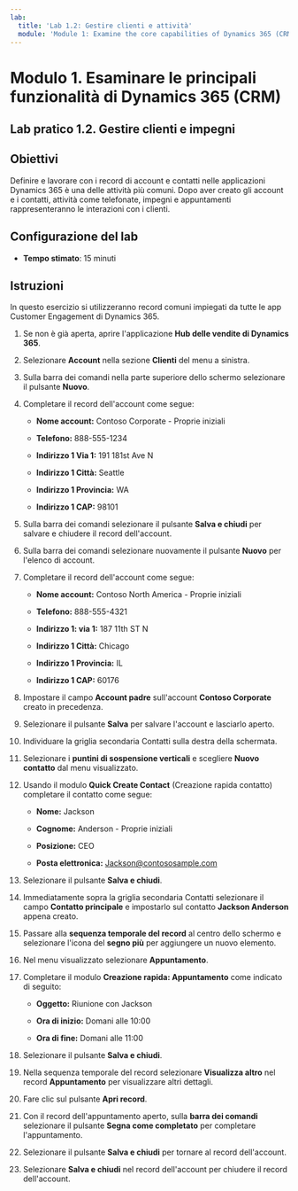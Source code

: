 ```yaml
---
lab:
  title: 'Lab 1.2: Gestire clienti e attività'
  module: 'Module 1: Examine the core capabilities of Dynamics 365 (CRM)'
---
```


<a name="module-1-examine-the-core-capabilities-of-dynamics-365-crm"></a>Modulo 1. Esaminare le principali funzionalità di Dynamics 365 (CRM)
========================

## <a name="practice-lab-12---manage-customers-and-activities"></a>Lab pratico 1.2. Gestire clienti e impegni

## <a name="objectives"></a>Obiettivi

Definire e lavorare con i record di account e contatti nelle applicazioni Dynamics 365 è una delle attività più comuni. Dopo aver creato gli account e i contatti, attività come telefonate, impegni e appuntamenti rappresenteranno le interazioni con i clienti.

## <a name="lab-setup"></a>Configurazione del lab

  - **Tempo stimato**: 15 minuti

## <a name="instructions"></a>Istruzioni

In questo esercizio si utilizzeranno record comuni impiegati da tutte le app Customer Engagement di Dynamics 365. 

1. Se non è già aperta, aprire l'applicazione **Hub delle vendite di Dynamics 365**. 

2. Selezionare **Account** nella sezione **Clienti** del menu a sinistra. 

3. Sulla barra dei comandi nella parte superiore dello schermo selezionare il pulsante **Nuovo**.

4. Completare il record dell'account come segue:

    - **Nome account:** Contoso Corporate - Proprie iniziali

    - **Telefono:** 888-555-1234

    - **Indirizzo 1 Via 1:** 191 181st Ave N

    - **Indirizzo 1 Città:** Seattle

    - **Indirizzo 1 Provincia:** WA

    - **Indirizzo 1 CAP:** 98101

5. Sulla barra dei comandi selezionare il pulsante **Salva e chiudi** per salvare e chiudere il record dell'account.

6. Sulla barra dei comandi selezionare nuovamente il pulsante **Nuovo** per l'elenco di account.

7. Completare il record dell'account come segue:

    - **Nome account:** Contoso North America - Proprie iniziali

    - **Telefono:** 888-555-4321

    - **Indirizzo 1: via 1:** 187 11th ST N

    - **Indirizzo 1 Città:** Chicago

    - **Indirizzo 1 Provincia:** IL

    - **Indirizzo 1 CAP:** 60176

8. Impostare il campo **Account padre** sull'account **Contoso Corporate** creato in precedenza. 

9. Selezionare il pulsante **Salva** per salvare l'account e lasciarlo aperto. 

10. Individuare la griglia secondaria Contatti sulla destra della schermata.

11. Selezionare i **puntini di sospensione verticali** e scegliere **Nuovo contatto** dal menu visualizzato.

12. Usando il modulo **Quick Create Contact** (Creazione rapida contatto) completare il contatto come segue:

    - **Nome:** Jackson

    - **Cognome:** Anderson - Proprie iniziali

    - **Posizione:** CEO

    - **Posta elettronica:** Jackson@contososample.com

13. Selezionare il pulsante **Salva e chiudi**.

14. Immediatamente sopra la griglia secondaria Contatti selezionare il campo **Contatto principale** e impostarlo sul contatto **Jackson Anderson** appena creato. 

15. Passare alla **sequenza temporale del record** al centro dello schermo e selezionare l'icona del **segno più** per aggiungere un nuovo elemento. 

16. Nel menu visualizzato selezionare **Appuntamento**.

17. Completare il modulo **Creazione rapida: Appuntamento** come indicato di seguito:

    - **Oggetto:** Riunione con Jackson

    - **Ora di inizio:** Domani alle 10:00 

    - **Ora di fine:** Domani alle 11:00 

18. Selezionare il pulsante **Salva e chiudi**.      

19. Nella sequenza temporale del record selezionare **Visualizza altro** nel record **Appuntamento** per visualizzare altri dettagli.   

20. Fare clic sul pulsante **Apri record**. 

21. Con il record dell'appuntamento aperto, sulla **barra dei comandi** selezionare il pulsante **Segna come completato** per completare l'appuntamento. 

22. Selezionare il pulsante **Salva e chiudi** per tornare al record dell'account.   

23. Selezionare **Salva e chiudi** nel record dell'account per chiudere il record dell'account.   
